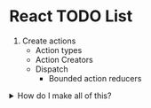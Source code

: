 # React TODO List

1) Create actions
    * Action types
    * Action Creators
    * Dispatch
        * Bounded action reducers
<details>
<summary>How do I make all of this?</summary>
<br>

```
// FILE STRUCTURE: src/actions/actions.js

/*
 * Here we have our Action Types.
 * Remember that they SHOULD be strings attached to a const variable declaration.
 * For now we'll create them in the same file as everything else.
*/

const ADD_TODO = 'ADD_TODO';
const TOGGLE_TODO = 'TOGGLE_TODO';
const DELETE_TODO = 'DELETE_TODO';

/* Action Creators
 * Are just functions that compose a JS object and then returns the said JS object
 * The object they build NEED a property called "type"
 * The rest is up to your discretion.
*/

function addTodo(descriptionOfTodo) {
    return {
        type: ADD_TODO,
        text: descriptionOfTodo
    };
}

function toddleTodo(index) {
    return { type: TOGGLE_TODO, index };
}

function deleteTodo(index) {
    return { type: DELETE_TODO, index };
}

```
</details>
